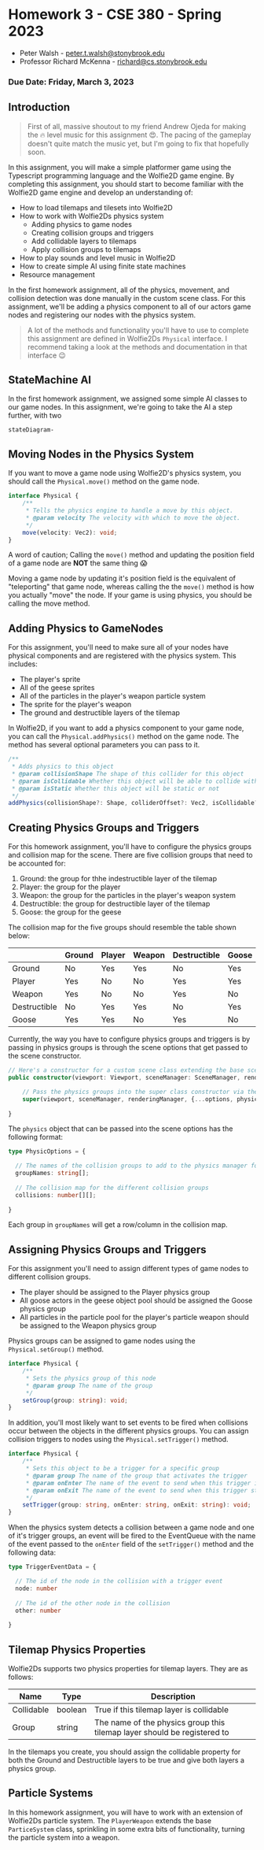 # Homework 3 - CSE 380 - Spring 2023
- Peter Walsh - peter.t.walsh@stonybrook.edu
- Professor Richard McKenna - richard@cs.stonybrook.edu
### Due Date: Friday, March 3, 2023

## Introduction
> First of all, massive shoutout to my friend Andrew Ojeda for making the :fire: level music for this assignment :heart_eyes:. The pacing of the gameplay doesn't quite match the music yet, but I'm going to fix that hopefully soon.

In this assignment, you will make a simple platformer game using the Typescript programming language and the Wolfie2D game engine. By completing this assignment, you should start to become familiar with the Wolfie2D game engine and develop an understanding of:

* How to load tilemaps and tilesets into Wolfie2D
* How to work with Wolfie2Ds physics system
  * Adding physics to game nodes
  * Creating collision groups and triggers
  * Add collidable layers to tilemaps
  * Apply collision groups to tilemaps
* How to play sounds and level music in Wolfie2D
* How to create simple AI using finite state machines
* Resource management 

In the first homework assignment, all of the physics, movement, and collision detection was done manually in the custom scene class. For this assignment, we'll be adding a physics component to all of our actors game nodes and registering our nodes with the physics system.

> A lot of the methods and functionality you'll have to use to complete this assignment are defined in Wolfie2Ds `Physical` interface. I recommend taking a look at the methods and documentation in that interface :wink:

## StateMachine AI
In the first homework assignment, we assigned some simple AI classes to our game nodes. In this assignment, we're going to take the AI a step further, with two 

```mermaid
stateDiagram-
```



## Moving Nodes in the Physics System
If you want to move a game node using Wolfie2D's physics system, you should call the `Physical.move()` method on the game node.

```typescript
interface Physical {
    /**
     * Tells the physics engine to handle a move by this object.
     * @param velocity The velocity with which to move the object.
     */
    move(velocity: Vec2): void;
}
```
A word of caution; Calling the `move()` method and updating the position field of a game node are **NOT** the same thing :scream: 

Moving a game node by updating it's position field is the equivalent of "teleporting" that game node, whereas calling the the `move()` method is how you actually "move" the node. If your game is using physics, you should be calling the move method.

## Adding Physics to GameNodes
For this assignment, you'll need to make sure all of your nodes have physical components and are registered with the physics system. This includes:

- The player's sprite
- All of the geese sprites
- All of the particles in the player's weapon particle system
- The sprite for the player's weapon
- The ground and destructible layers of the tilemap

In Wolfie2D, if you want to add a physics component to your game node, you can call the `Physical.addPhysics()` method on the game node. The method has several optional parameters you can pass to it. 

```typescript
/**
 * Adds physics to this object
 * @param collisionShape The shape of this collider for this object
 * @param isCollidable Whether this object will be able to collide with other objects
 * @param isStatic Whether this object will be static or not
 */
addPhysics(collisionShape?: Shape, colliderOffset?: Vec2, isCollidable?: boolean, isStatic?: boolean): void;
```

## Creating Physics Groups and Triggers
For this homework assignment, you'll have to configure the physics groups and collision map for the scene. There are five collision groups that need to be accounted for:
1. Ground: the group for thhe indestructible layer of the tilemap
2. Player: the group for the player
3. Weapon: the group for the particles in the player's weapon system
4. Destructible: the group for destructible layer of the tilemap
5. Goose: the group for the geese

The collision map for the five groups should resemble the table shown below:

|              | Ground | Player | Weapon | Destructible | Goose |
|--------------|--------|--------|--------|--------------|-------|
| Ground       | No     | Yes    | Yes    | No           | Yes   |
| Player       | Yes    | No     | No     | Yes          | Yes   |
| Weapon       | Yes    | No     | No     | Yes          | No    |
| Destructible | No     | Yes    | Yes    | No           | Yes   |
| Goose        | Yes    | Yes    | No     | Yes          | No    |

Currently, the way you have to configure physics groups and triggers is by passing in physics groups is through the scene options that get passed to the scene constructor. 

```typescript
// Here's a constructor for a custom scene class extending the base scene class
public constructor(viewport: Viewport, sceneManager: SceneManager, renderingManager: RenderingManager, options: Record<string, any>) {

    // Pass the physics groups into the super class constructor via the scene options parameter
    super(viewport, sceneManager, renderingManager, {...options, physics: { /* Physics groups/data here */ }});
    
}
```
The `physics` object that can be passed into the scene options has the following format:
```typescript
type PhysicOptions = {

  // The names of the collision groups to add to the physics manager for this scene
  groupNames: string[];
  
  // The collision map for the different collision groups
  collisions: number[][];
  
}
```
Each group in `groupNames` will get a row/column in the collision map. 

## Assigning Physics Groups and Triggers
For this assignment you'll need to assign different types of game nodes to different collision groups.

* The player should be assigned to the Player physics group
* All goose actors in the geese object pool should be assigned the Goose physics group
* All particles in the particle pool for the player's particle weapon should be assigned to the Weapon physics group

Physics groups can be assigned to game nodes using the `Physical.setGroup()` method. 

```typescript
interface Physical {
    /**
     * Sets the physics group of this node
     * @param group The name of the group
     */
    setGroup(group: string): void;
}
```

In addition, you'll most likely want to set events to be fired when collisions occur between the objects in the different physics groups. You can assign collision triggers to nodes using the `Physical.setTrigger()` method. 

```typescript 
interface Physical {
    /**
     * Sets this object to be a trigger for a specific group
     * @param group The name of the group that activates the trigger
     * @param onEnter The name of the event to send when this trigger is activated
     * @param onExit The name of the event to send when this trigger stops being activated
     */
    setTrigger(group: string, onEnter: string, onExit: string): void;
}
```

When the physics system detects a collision between a game node and one of it's trigger groups, an event will be fired to the EventQueue with the name of the event passed to the `onEnter` field of the `setTrigger()` method and the following data:

```typescript
type TriggerEventData = {

  // The id of the node in the collision with a trigger event
  node: number
  
  // The id of the other node in the collision
  other: number
  
}
```

## Tilemap Physics Properties
Wolfie2Ds supports two physics properties for tilemap layers. They are as follows:

| Name       | Type    | Description |
|------------|---------|-------------|
| Collidable | boolean | True if this tilemap layer is collidable                                 |
| Group      | string  | The name of the physics group this tilemap layer should be registered to |


In the tilemaps you create, you should assign the collidable property for both the Ground and Destructible layers to be true and give both layers a physics group. 

## Particle Systems
In this homework assignment, you will have to work with an extension of Wolfie2Ds particle system. The `PlayerWeapon` extends the base `ParticeSystem` class, sprinkling in some extra bits of functionality, turning the particle system into a weapon.


